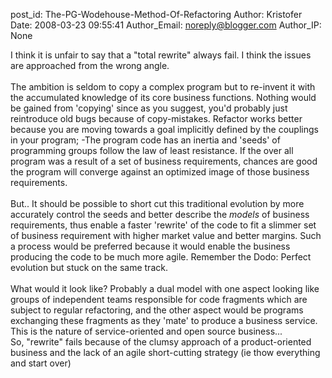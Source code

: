 post_id: The-PG-Wodehouse-Method-Of-Refactoring
Author: Kristofer
Date: 2008-03-23 09:55:41
Author_Email: noreply@blogger.com
Author_IP: None

I think it is unfair to say that a &quot;total rewrite&quot; always fail. I think the issues are approached from the wrong angle.<br /><br />The ambition is seldom to copy a complex program but to re-invent it with the accumulated knowledge of its core business functions. Nothing would be gained from &#39;copying&#39; since as you suggest, you&#39;d probably just reintroduce old bugs because of copy-mistakes. Refactor works better because you are moving towards a goal implicitly defined by the couplings in your program; -The program code has an inertia and &#39;seeds&#39; of programming groups follow the law of least resistance. If the over all program was a result of a set of business requirements, chances are good the program will converge against an optimized image of those business requirements.<br /><br />But.. It should be possible to short cut this traditional evolution by more accurately control the seeds and better describe the _models_ of business requirements, thus enable a faster &#39;rewrite&#39; of the code to fit a slimmer set of business requirement with higher market value and better margins. Such a process would be preferred because it would enable the business producing the code to be much more agile. Remember the Dodo: Perfect evolution but stuck on the same track.<br /><br />What would it look like? Probably a dual model with one aspect looking like groups of independent teams responsible for code fragments which are subject to regular refactoring, and the other aspect would be programs exchanging these fragments as they &#39;mate&#39; to produce a business service. This is the nature of service-oriented and open source business...<br />So, &quot;rewrite&quot; fails because of the clumsy approach of a product-oriented business and the lack of an agile short-cutting strategy (ie thow everything and start over)
